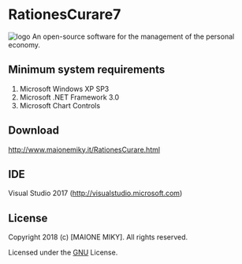 # RationesCurare7
<img src="http://www.maionemiky.it/images/RC.png" alt="logo" /> An open-source software for the management of the personal economy.


## Minimum system requirements
1. Microsoft Windows XP SP3
2. Microsoft .NET Framework 3.0
3. Microsoft Chart Controls


## Download
http://www.maionemiky.it/RationesCurare.html


## IDE
Visual Studio 2017 (http://visualstudio.microsoft.com)


## License
Copyright 2018 (c) [MAIONE MIKY]. All rights reserved.

Licensed under the [GNU](LICENSE.txt) License.